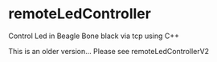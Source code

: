 # remoteLedController
Control Led in Beagle Bone black via tcp using C++


This is an older version...
Please see remoteLedControllerV2
